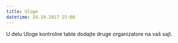 ```yaml
---
title: Uloge
datetime: 24.10.2017 15:00
---
```

U delu Uloge kontrolne table dodajte druge organizatore na vaš sajt.
